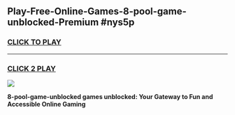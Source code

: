 
## Play-Free-Online-Games-8-pool-game-unblocked-Premium #nys5p
<h3>
<a href="https://premium.freeplayer.one?title=8-pool-game-unblocked&ref=8M">CLICK TO PLAY</a></h3>
<hr>

<h3>
<a href="https://premium.freeplayer.one?title=8-pool-game-unblocked&ref=8M">CLICK 2 PLAY</a>
  
</h3>

<a href="https://premium.freeplayer.one?title=8-pool-game-unblocked&ref=8M"><img src="https://clearcache.store/games.png"></a>


**8-pool-game-unblocked games unblocked: Your Gateway to Fun and Accessible Online Gaming**
